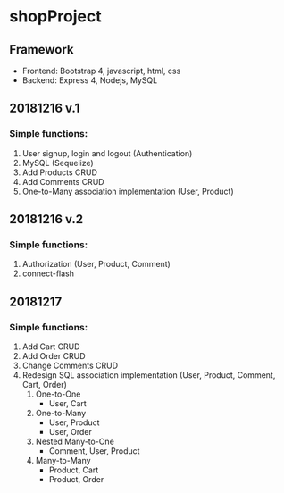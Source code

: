 # shopProject
##	Framework  
*	Frontend: Bootstrap 4, javascript, html, css  
*	Backend:  Express 4, Nodejs, MySQL  

## 20181216 v.1
### Simple functions:  
1. User signup, login and logout (Authentication)  
2. MySQL (Sequelize)  
3. Add Products CRUD  
4. Add Comments CRUD  
5. One-to-Many association implementation (User, Product)  

## 20181216 v.2
### Simple functions: 
1. Authorization (User, Product, Comment)
2. connect-flash

## 20181217
### Simple functions: 
1. Add Cart CRUD 
2. Add Order CRUD
3. Change Comments CRUD
4. Redesign SQL association implementation (User, Product, Comment, Cart, Order)
    1. One-to-One  
        * User, Cart
    2. One-to-Many  
        * User, Product  
        * User, Order
    3. Nested Many-to-One  
        * Comment, User, Product
    4. Many-to-Many  
        * Product, Cart  
        * Product, Order
